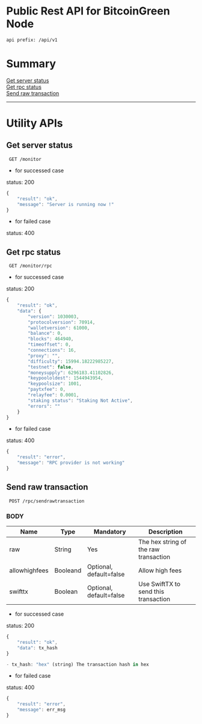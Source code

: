 # Public Rest API for BitcoinGreen Node

    api prefix: /api/v1

# Summary
[Get server status](#get-server-status)  
[Get rpc status](#get-rpc-status)  
[Send raw transaction](#send-raw-transaction)  

***

# Utility APIs


## Get server status
```
 GET /monitor
```

* for successed case

status: 200
```javascript
{
    "result": "ok",
    "message": "Server is running now !"
}
```

* for failed case

status: 400


## Get rpc status
```
 GET /monitor/rpc
```

* for successed case

status: 200
```javascript
{
    "result": "ok",
    "data": {
        "version": 1030003,
        "protocolversion": 70914,
        "walletversion": 61000,
        "balance": 0,
        "blocks": 464940,
        "timeoffset": 0,
        "connections": 16,
        "proxy": "",
        "difficulty": 15994.18222985227,
        "testnet": false,
        "moneysupply": 6296183.41102826,
        "keypoololdest": 1544943954,
        "keypoolsize": 1001,
        "paytxfee": 0,
        "relayfee": 0.0001,
        "staking status": "Staking Not Active",
        "errors": ""
    }
}
```

* for failed case

status: 400
```javascript
{
    "result": "error",
    "message": "RPC provider is not working"
}
```

## Send raw transaction
```
 POST /rpc/sendrawtransaction
```

### BODY
Name | Type | Mandatory | Description
------------ | ------------ | ------------ | ------------
raw | String | Yes |  The hex string of the raw transaction
allowhighfees | Booleand | Optional, default=false | Allow high fees
swifttx | Boolean | Optional, default=false | Use SwiftTX to send this transaction

* for successed case

status: 200
```javascript
{
    "result": "ok",
    "data": tx_hash
}

- tx_hash: "hex" (string) The transaction hash in hex
```

* for failed case

status: 400
```javascript
{
    "result": "error",
    "message": err_msg
}
```
